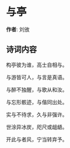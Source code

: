 # 与亭

**作者**: 刘攽

## 诗词内容

构亭彼为谁，高士自相与。

与游皆可人，与言是真语。

与醉不独醒，与歌从和汝。

与忘形骸迹，与偕同出处。

实与不待求，久与非强许。

世涂异冰炭，咫尺或龃龉。

开此与者风，宁当转弃予。


